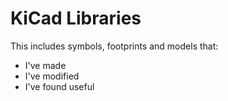 # KiCad Libraries

This includes symbols, footprints and models that:
- I've made
- I've modified
- I've found useful
